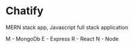 # Chatify
MERN stack app, Javascript full stack application

M - MongoDb
E - Express
R - React
N - Node
